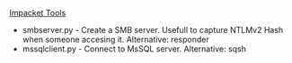 [Impacket Tools](https://github.com/CoreSecurity/impacket/blob/master/examples/smbserver.py)

* smbserver.py - Create a SMB server. Usefull to capture NTLMv2 Hash when someone accesing it. Alternative: responder
* mssqlclient.py - Connect to MsSQL server. Alternative: sqsh
